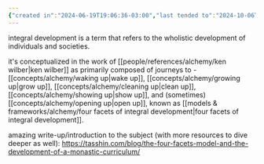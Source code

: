 ```yaml
---
{"created in":"2024-06-19T19:06:36-03:00","last tended to":"2024-10-06T02:08:12-03:00","tags":["concept","alchemy","socialchange","integraltheory","humandevelopment","🌱"],"dg-publish":true,"relevancescore":97,"notestage":["🌱"],"permalink":"/concepts/alchemy/integral-development/","dgPassFrontmatter":true,"created":"2024-06-19T19:06:36.924-03:00","updated":"2024-10-06T02:08:12.612-03:00"}
---
```


integral development is a term that refers to the wholistic development of individuals and societies.

it's conceptualized in the work of [[people/references/alchemy/ken wilber\|ken wilber]] as primarily composed of journeys to - [[concepts/alchemy/waking up\|wake up]], [[concepts/alchemy/growing up\|grow up]], [[concepts/alchemy/cleaning up\|clean up]], [[concepts/alchemy/showing up\|show up]], and (sometimes) [[concepts/alchemy/opening up\|open up]], known as [[models & frameworks/alchemy/four facets of integral development\|four facets of integral development]].

amazing write-up/introduction to the subject (with more resources to dive deeper as well): https://tasshin.com/blog/the-four-facets-model-and-the-development-of-a-monastic-curriculum/